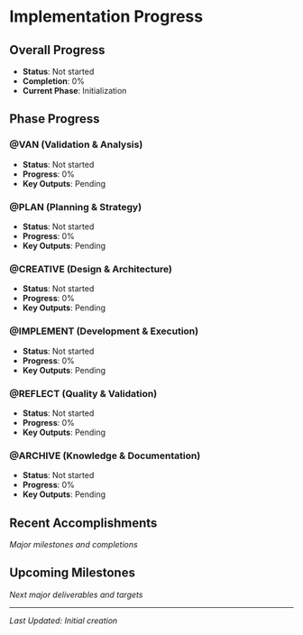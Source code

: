 # Implementation Progress

## Overall Progress
- **Status**: Not started
- **Completion**: 0%
- **Current Phase**: Initialization

## Phase Progress

### @VAN (Validation & Analysis)
- **Status**: Not started
- **Progress**: 0%
- **Key Outputs**: Pending

### @PLAN (Planning & Strategy)
- **Status**: Not started
- **Progress**: 0%
- **Key Outputs**: Pending

### @CREATIVE (Design & Architecture)
- **Status**: Not started
- **Progress**: 0%
- **Key Outputs**: Pending

### @IMPLEMENT (Development & Execution)
- **Status**: Not started
- **Progress**: 0%
- **Key Outputs**: Pending

### @REFLECT (Quality & Validation)
- **Status**: Not started
- **Progress**: 0%
- **Key Outputs**: Pending

### @ARCHIVE (Knowledge & Documentation)
- **Status**: Not started
- **Progress**: 0%
- **Key Outputs**: Pending

## Recent Accomplishments
*Major milestones and completions*

## Upcoming Milestones
*Next major deliverables and targets*

---
*Last Updated: Initial creation*